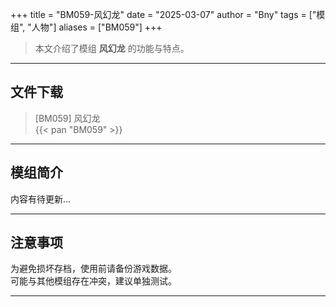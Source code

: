 +++
title = "BM059-风幻龙"
date = "2025-03-07"
author = "Bny"
tags = ["模组", "人物"]
aliases = ["BM059"]
+++

> 本文介绍了模组 **风幻龙** 的功能与特点。

---

## 文件下载

> [BM059] 风幻龙  
{{< pan "BM059" >}}  

---

## 模组简介

>  
内容有待更新...  

---

## 注意事项

>  
为避免损坏存档，使用前请备份游戏数据。  
可能与其他模组存在冲突，建议单独测试。  

---

